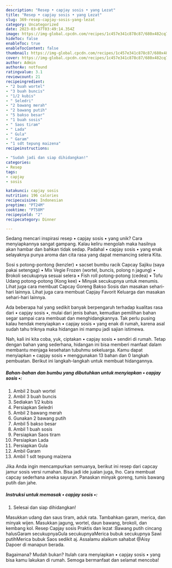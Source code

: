 ```yaml
---
description: "Resep • capjay sosis • yang Lezat"
title: "Resep • capjay sosis • yang Lezat"
slug: 369-resep-capjay-sosis-yang-lezat
category: Uncategorized
date: 2023-03-07T03:49:14.354Z
image: https://img-global.cpcdn.com/recipes/1c457e341c878c87/680x482cq70/capjay-sosis-foto-resep-utama.jpg
hideToc: false
enableToc: true
enableTocContent: false
thumbnail: https://img-global.cpcdn.com/recipes/1c457e341c878c87/680x482cq70/capjay-sosis-foto-resep-utama.jpg
cover: https://img-global.cpcdn.com/recipes/1c457e341c878c87/680x482cq70/capjay-sosis-foto-resep-utama.jpg
author: Admin
authorAv: notfound
ratingvalue: 3.1
reviewcount: 21
recipeingredient:
- "2 buah wortel"
- "3 buah buncis"
- "1/2 kubis"
- " Seledri"
- "2 bawang merah"
- "2 bawang putih"
- "5 bakso besar"
- "1 buah sosis"
- " Saos tiram"
- " Lada"
- " Gula"
- " Garam"
- "1 sdt tepung maizena"
recipeinstructions:

- "Sudah jadi dan siap dihidangkan!"
categories:
- Resep
tags:
- capjay
- sosis

katakunci: capjay sosis 
nutrition: 196 calories
recipecuisine: Indonesian
preptime: "PT24M"
cooktime: "PT58M"
recipeyield: "2"
recipecategory: Dinner

---
```





Sedang mencari inspirasi resep • capjay sosis • yang unik? Cara menyiapkannya sangat gampang. Kalau keliru mengolah maka hasilnya akan hambar dan bahkan tidak sedap. Padahal • capjay sosis • yang enak selayaknya punya aroma dan cita rasa yang dapat memancing selera Kita.





Sosi s potong-pontong (kenzler) • sacset bumbu racik Capcay Sajiku (saya pakai setengag) • Mix Vegie Frozen (wortel, buncis, polong n jagung) • Brokoli secukupnya sesuai selera • Fish roll potong-potong (cedea) • Tofu Udang potong-potong (Kong kee) • Minyak secukupnya untuk menumis. Lihat juga cara membuat Capcay Goreng Bakso Sosis dan masakan sehari-hari lainnya. Lihat juga cara membuat Capjay Favorit Keluarga dan masakan sehari-hari lainnya.

Ada beberapa hal yang sedikit banyak berpengaruh terhadap kualitas rasa dari • capjay sosis •, mulai dari jenis bahan, kemudian pemilihan bahan segar sampai cara membuat dan menghidangkannya. Tak perlu pusing kalau hendak menyiapkan • capjay sosis • yang enak di rumah, karena asal sudah tahu triknya maka hidangan ini mampu jadi sajian istimewa.






Nah, kali ini kita coba, yuk, ciptakan • capjay sosis • sendiri di rumah. Tetap dengan bahan yang sederhana, hidangan ini bisa memberi manfaat dalam membantu menjaga kesehatan tubuhmu sekeluarga. Kamu dapat menyiapkan • capjay sosis • menggunakan 13 bahan dan 0 langkah pembuatan. Berikut ini langkah-langkah untuk membuat hidangannya.

<!--inarticleads1-->

##### Bahan-bahan dan bumbu yang dibutuhkan untuk menyiapkan • capjay sosis •:

1. Ambil 2 buah wortel
1. Ambil 3 buah buncis
1. Sediakan 1/2 kubis
1. Persiapkan  Seledri
1. Ambil 2 bawang merah
1. Gunakan 2 bawang putih
1. Ambil 5 bakso besar
1. Ambil 1 buah sosis
1. Persiapkan  Saos tiram
1. Persiapkan  Lada
1. Persiapkan  Gula
1. Ambil  Garam
1. Ambil 1 sdt tepung maizena


Jika Anda ingin mencampurkan semuanya, berikut ini resep dari capcay jamur sosis versi rumahan. Bisa jadi ide jualan juga, lho. Cara membuat capcay sederhana aneka sayuran. Panaskan minyak goreng, tumis bawang putih dan jahe. 

<!--inarticleads2-->

##### Instruksi untuk memasak • capjay sosis •:


1. Selesai dan siap dihidangkan!

Masukkan udang dan saus tiram, aduk rata. Tambahkan garam, merica, dan minyak wijen. Masukkan jagung, wortel, daun bawang, brokoli, dan kembang kol. Resep Capjay sosis Praktis dan lezat :Bawang putih cincang halusGaram secukupnyaGula secukupnyaMerica bubuk secukupnya Sawi putihMerica bubuk Saos sedikit aj. Assalamu alaikum sahabat @Aisy Dapoer di manapun berada. 

Bagaimana? Mudah bukan? Itulah cara menyiapkan • capjay sosis • yang bisa kamu lakukan di rumah. Semoga bermanfaat dan selamat mencoba!
